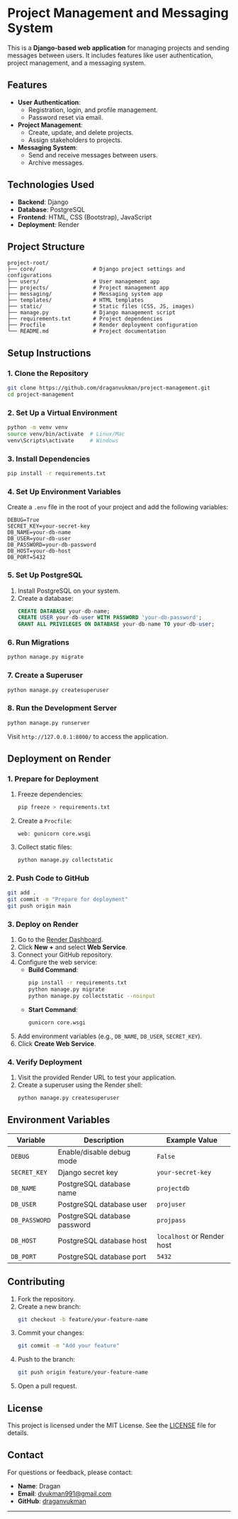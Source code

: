 # Project Management and Messaging System

This is a **Django-based web application** for managing projects and sending messages between users. It includes features like user authentication, project management, and a messaging system.

## Features

- **User Authentication**:
  - Registration, login, and profile management.
  - Password reset via email.
- **Project Management**:
  - Create, update, and delete projects.
  - Assign stakeholders to projects.
- **Messaging System**:
  - Send and receive messages between users.
  - Archive messages.

## Technologies Used

- **Backend**: Django
- **Database**: PostgreSQL
- **Frontend**: HTML, CSS (Bootstrap), JavaScript
- **Deployment**: Render

## Project Structure

```
project-root/
├── core/                  # Django project settings and configurations
├── users/                 # User management app
├── projects/              # Project management app
├── messaging/             # Messaging system app
├── templates/             # HTML templates
├── static/                # Static files (CSS, JS, images)
├── manage.py              # Django management script
├── requirements.txt       # Project dependencies
├── Procfile               # Render deployment configuration
└── README.md              # Project documentation
```

## Setup Instructions

### 1. Clone the Repository

```bash
git clone https://github.com/draganvukman/project-management.git
cd project-management
```

### 2. Set Up a Virtual Environment

```bash
python -m venv venv
source venv/bin/activate  # Linux/Mac
venv\Scripts\activate     # Windows
```

### 3. Install Dependencies

```bash
pip install -r requirements.txt
```

### 4. Set Up Environment Variables

Create a `.env` file in the root of your project and add the following variables:

```plaintext
DEBUG=True
SECRET_KEY=your-secret-key
DB_NAME=your-db-name
DB_USER=your-db-user
DB_PASSWORD=your-db-password
DB_HOST=your-db-host
DB_PORT=5432
```

### 5. Set Up PostgreSQL

1. Install PostgreSQL on your system.
2. Create a database:
   ```sql
   CREATE DATABASE your-db-name;
   CREATE USER your-db-user WITH PASSWORD 'your-db-password';
   GRANT ALL PRIVILEGES ON DATABASE your-db-name TO your-db-user;
   ```

### 6. Run Migrations

```bash
python manage.py migrate
```

### 7. Create a Superuser

```bash
python manage.py createsuperuser
```

### 8. Run the Development Server

```bash
python manage.py runserver
```

Visit `http://127.0.0.1:8000/` to access the application.

## Deployment on Render

### 1. Prepare for Deployment

1. Freeze dependencies:

   ```bash
   pip freeze > requirements.txt
   ```

2. Create a `Procfile`:

   ```plaintext
   web: gunicorn core.wsgi
   ```

3. Collect static files:

   ```bash
   python manage.py collectstatic
   ```

### 2. Push Code to GitHub

```bash
git add .
git commit -m "Prepare for deployment"
git push origin main
```

### 3. Deploy on Render

1. Go to the [Render Dashboard](https://dashboard.render.com/).
2. Click **New +** and select **Web Service**.
3. Connect your GitHub repository.
4. Configure the web service:
   - **Build Command**:
     ```bash
     pip install -r requirements.txt
     python manage.py migrate
     python manage.py collectstatic --noinput
     ```
   - **Start Command**:
     ```bash
     gunicorn core.wsgi
     ```
5. Add environment variables (e.g., `DB_NAME`, `DB_USER`, `SECRET_KEY`).
6. Click **Create Web Service**.

### 4. Verify Deployment

1. Visit the provided Render URL to test your application.
2. Create a superuser using the Render shell:
   ```bash
   python manage.py createsuperuser
   ```

## Environment Variables

| Variable      | Description                  | Example Value              |
| ------------- | ---------------------------- | -------------------------- |
| `DEBUG`       | Enable/disable debug mode    | `False`                    |
| `SECRET_KEY`  | Django secret key            | `your-secret-key`          |
| `DB_NAME`     | PostgreSQL database name     | `projectdb`                |
| `DB_USER`     | PostgreSQL database user     | `projuser`                 |
| `DB_PASSWORD` | PostgreSQL database password | `projpass`                 |
| `DB_HOST`     | PostgreSQL database host     | `localhost` or Render host |
| `DB_PORT`     | PostgreSQL database port     | `5432`                     |

## Contributing

1. Fork the repository.
2. Create a new branch:
   ```bash
   git checkout -b feature/your-feature-name
   ```
3. Commit your changes:
   ```bash
   git commit -m "Add your feature"
   ```
4. Push to the branch:
   ```bash
   git push origin feature/your-feature-name
   ```
5. Open a pull request.

## License

This project is licensed under the MIT License. See the [LICENSE](LICENSE) file for details.

## Contact

For questions or feedback, please contact:

- **Name**: Dragan
- **Email**: [dvukman991@gmail.com](mailto:dvukman991@gmail.com)
- **GitHub**: [draganvukman](https://github.com/draganvukman)

---
